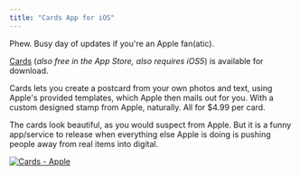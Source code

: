 ```yaml
---
title: "Cards App for iOS"
---
```

<p>Phew. Busy day of updates if you're an Apple fan(atic). </p>
<p><a href="https://click.linksynergy.com/fs-bin/stat?id=6PFrOqNV4B8&offerid=146261&type=3&subid=0&tmpid=1826&RD_PARM1=http%253A%252F%252Fitunes.apple.com%252Fca%252Fapp%252Fcards%252Fid464957209%253Fmt%253D8%2526uo%253D4%2526partnerId%253D30" target="itunes_store">Cards</a> (<em>also free in the App Store, also requires iOS5</em>) is available for download.</p>
<p>Cards lets you create a postcard from your own photos and text, using Apple's provided templates, which Apple then mails out for you. With a custom designed stamp from Apple, naturally. All for $4.99 per card.</p>
<p>The cards look beautiful, as you would suspect from Apple. But it is a funny app/service to release when everything else Apple is doing is pushing people away from real items into digital.</p>
<p><a href="https://click.linksynergy.com/fs-bin/stat?id=6PFrOqNV4B8&offerid=146261&type=3&subid=0&tmpid=1826&RD_PARM1=http%253A%252F%252Fitunes.apple.com%252Fca%252Fapp%252Fcards%252Fid464957209%253Fmt%253D8%2526uo%253D4%2526partnerId%253D30" target="itunes_store"><img src="https://ax.phobos.apple.com.edgesuite.net/images/web/linkmaker/badge_appstore-lrg.gif" alt="Cards - Apple" style="border: 0;"/></a></p>
